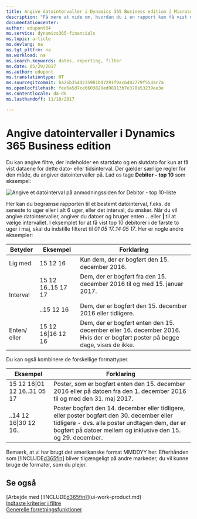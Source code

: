 ```yaml
---
title: Angive datointervaller i Dynamics 365 Business edition | Microsoft Docs
description: "Få mere at vide om, hvordan du i en rapport kan få vist data fra bestemte tidsperioder, ved at bruge datointervaller i Dynamics 365 Business edition."
documentationcenter: 
author: edupont04
ms.service: dynamics365-financials
ms.topic: article
ms.devlang: na
ms.tgt_pltfrm: na
ms.workload: na
ms.search.keywords: dates, reporting, filter
ms.date: 05/29/2017
ms.author: edupont
ms.translationtype: HT
ms.sourcegitcommit: ba26b354d235981bd7291f9ac6402779f554ac7a
ms.openlocfilehash: fee6a5d7ce6603829ed98913b7e370a53239ee3e
ms.contentlocale: da-dk
ms.lasthandoff: 11/10/2017

---
```

# <a name="entering-date-ranges-in-dynamics-365-business-edition"></a>Angive datointervaller i Dynamics 365 Business edition 
Du kan angive filtre, der indeholder en startdato og en slutdato for kun at få vist dataene for dette dato- eller tidsinterval. Der gælder særlige regler for den måde, du angiver datointervaller på. Lad os tage **Debitor - top 10** som eksempel:

![Angive et datointerval på anmodningssiden for Debitor - top 10-liste](./media/ui-enter-date-ranges/customer-top10-list.png)

Her kan du begrænse rapporten til et bestemt datointerval, f.eks. de seneste to uger eller i alt 6 uger, eller det interval, du ønsker. Når du vil angive datointervaller, angiver du datoer og bruger enten **..** eller **|** til at vælge intervallet. I eksemplet for at få vist top 10 debitorer i de første to uger i maj, skal du indstille filteret til *01 05 17..14 05 17*.
Her er nogle andre eksempler:

| Betyder | Eksempel | Forklaring |
|---|---|---|
|Lig med| 15 12 16 |Kun dem, der er bogført den 15. december 2016.|
|Interval| 15 12 16..15 17 17<br /><br />..15 12 16|Dem, der er bogført fra den 15. december 2016 til og med 15. januar 2017.<br /><br />Dem, der er bogført den 15. december 2016 eller tidligere.|
|Enten/ eller|15 12 16&#124;16 12 16|Dem, der er bogført enten den 15. december eller 16. december 2016. Hvis der er bogført poster på begge dage, vises de ikke.|

Du kan også kombinere de forskellige formattyper.

| Eksempel | Forklaring |
|---|---|
|15 12 16&#124;01 12 16..31 05 17 | Poster, som er bogført enten den 15. december 2016 eller på datoen fra den 1. december 2016 til og med den 31. maj 2017. |
|..14 12 16&#124;30 12 16.. | Poster bogført den 14. december eller tidligere, eller poster bogført den 30. december eller tidligere - dvs. alle poster undtagen dem, der er bogført på datoer mellem og inklusive den 15. og 29. december. |

Bemærk, at vi har brugt det amerikanske format MMDDYY her. Efterhånden som [!INCLUDE[d365fin](includes/d365fin_md.md)] bliver tilgængeligt på andre markeder, du vil kunne bruge de formater, som du plejer.

## <a name="see-also"></a>Se også
[Arbejde med [!INCLUDE[d365fin](includes/d365fin_long_md.md)]](ui-work-product.md)  
[Indtaste kriterier i filtre](ui-enter-criteria-filters.md)  
[Generelle forretningsfunktioner](ui-across-business-areas.md)

